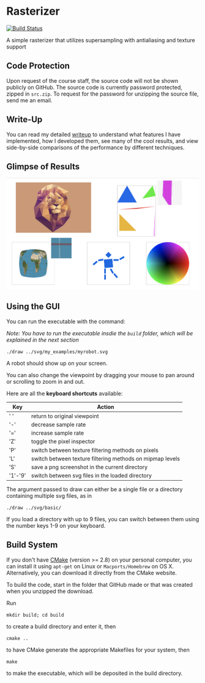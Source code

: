 # Rasterizer

[![Build Status](https://travis-ci.com/Gan-Tu/Rasterizer.svg?branch=master)](https://travis-ci.com/Gan-Tu/Rasterizer)

A simple rasterizer that utilizes supersampling with antialiasing and texture support

## Code Protection

Upon request of the course staff, the source code will not be shown publicly on GitHub. The source code is currently password protected, zipped in `src.zip`. To request for the password for unzipping the source file, send me an email.

## Write-Up
You can read my detailed [writeup](https://michael-tu.github.io/Rasterizer/) to understand what features I have implemented, how I developed them, see many of the cool results, and view side-by-side comparisons of the performance by different techniques.

## Glimpse of Results

![Demo](docs/assets/img/demo.png)

## Using the GUI

You can run the executable with the command:

_Note: You have to run the executable insdie the `build` folder, which will be explained in the next section_

```
./draw ../svg/my_examples/myrobot.svg
```

A robot should show up on your screen.

You can also change the viewpoint by dragging your mouse to pan around or scrolling to zoom in and out. 

Here are all the **keyboard shortcuts** available:

Key     | Action
------  | -------
' '     | return to original viewpoint
'-'     | decrease sample rate
'='     | increase sample rate
'Z'     | toggle the pixel inspector
'P'     | switch between texture filtering methods on pixels
'L'     | switch between texture filtering methods on mipmap levels
'S'     | save a png screenshot in the current directory
'1'-'9' | switch between svg files in the loaded directory

The argument passed to draw can either be a single file or a directory containing multiple svg files, as in

```
./draw ../svg/basic/
```

If you load a directory with up to 9 files, you can switch between them using the number keys 1-9 on your keyboard.

## Build System

If you don't have [CMake](https://cmake.org) (version >= 2.8) on your personal computer, you can install it using `apt-get` on Linux or `Macports/Homebrew` on OS X. Alternatively, you can download it directly from the CMake website.

To build the code, start in the folder that GitHub made or that was created when you unzipped the download. 

Run
```
mkdir build; cd build
```

to create a build directory and enter it, then

```
cmake ..
```

to have CMake generate the appropriate Makefiles for your system, then

```
make 
```

to make the executable, which will be deposited in the build directory.

